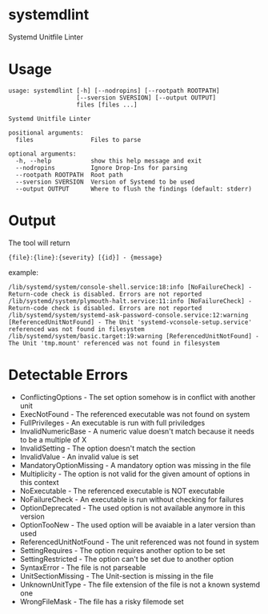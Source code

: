 # systemdlint
Systemd Unitfile Linter

# Usage
```
usage: systemdlint [-h] [--nodropins] [--rootpath ROOTPATH]
                   [--sversion SVERSION] [--output OUTPUT]
                   files [files ...]

Systemd Unitfile Linter

positional arguments:
  files                Files to parse

optional arguments:
  -h, --help           show this help message and exit
  --nodropins          Ignore Drop-Ins for parsing
  --rootpath ROOTPATH  Root path
  --sversion SVERSION  Version of Systemd to be used
  --output OUTPUT      Where to flush the findings (default: stderr)
```

# Output

The tool will return 

    {file}:{line}:{severity} [{id}] - {message}

example:
```
/lib/systemd/system/console-shell.service:18:info [NoFailureCheck] - Return-code check is disabled. Errors are not reported
/lib/systemd/system/plymouth-halt.service:11:info [NoFailureCheck] - Return-code check is disabled. Errors are not reported
/lib/systemd/system/systemd-ask-password-console.service:12:warning [ReferencedUnitNotFound] - The Unit 'systemd-vconsole-setup.service' referenced was not found in filesystem
/lib/systemd/system/basic.target:19:warning [ReferencedUnitNotFound] - The Unit 'tmp.mount' referenced was not found in filesystem
```

# Detectable Errors

 * ConflictingOptions - The set option somehow is in conflict with another unit
 * ExecNotFound - The referenced executable was not found on system
 * FullPrivileges - An executable is run with full priviledges
 * InvalidNumericBase - A numeric value doesn't match because it needs to be a multiple of X
 * InvalidSetting - The option doesn't match the section
 * InvalidValue - An invalid value is set
 * MandatoryOptionMissing - A mandatory option was missing in the file
 * Multiplicity - The option is not valid for the given amount of options in this context
 * NoExecutable - The referenced executable is NOT executable
 * NoFailureCheck - An executable is run without checking for failures 
 * OptionDeprecated - The used option is not available anymore in this version
 * OptionTooNew - The used option will be avaiable in a later version than used
 * ReferencedUnitNotFound - The unit referenced was not found in system
 * SettingRequires - The option requires another option to be set
 * SettingRestricted - The option can't be set due to another option
 * SyntaxError - The file is not parseable 
 * UnitSectionMissing - The Unit-section is missing in the file
 * UnknownUnitType - The file extension of the file is not a known systemd one
 * WrongFileMask - The file has a risky filemode set


